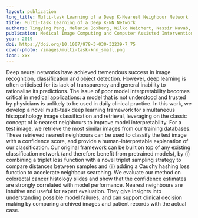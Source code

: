 ```yaml
---
layout: publication
long_title: Multi-task Learning of a Deep K-Nearest Neighbour Network for Histopathological Image Classification and Retrieval
title: Multi-task Learning of a Deep K-NN Network
authors: Tingying Peng, Melanie Boxberg, Wilko Weichert, Nassir Navab, Carsten Marr
publication: Medical Image Computing and Computer Assisted Intervention – MICCAI 2019
year: 2019
doi: https://doi.org/10.1007/978-3-030-32239-7_75
cover-photo: /images/multi-task-knn_small.png
icon: xxx
---
```


Deep neural networks have achieved tremendous success in image recognition, classification and object detection. However, deep learning is often criticised for its lack of transparency and general inability to rationalise its predictions. The issue of poor model interpretability becomes critical in medical applications: a model that is not understood and trusted by physicians is unlikely to be used in daily clinical practice. In this work, we develop a novel multi-task deep learning framework for simultaneous histopathology image classification and retrieval, leveraging on the classic concept of k-nearest neighbours to improve model interpretability. For a test image, we retrieve the most similar images from our training databases. These retrieved nearest neighbours can be used to classify the test image with a confidence score, and provide a human-interpretable explanation of our classification. Our original framework can be built on top of any existing classification network (and therefore benefit from pretrained models), by (i) combining a triplet loss function with a novel triplet sampling strategy to compare distances between samples and (ii) adding a Cauchy hashing loss function to accelerate neighbour searching. We evaluate our method on colorectal cancer histology slides and show that the confidence estimates are strongly correlated with model performance. Nearest neighbours are intuitive and useful for expert evaluation. They give insights into understanding possible model failures, and can support clinical decision making by comparing archived images and patient records with the actual case.